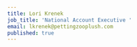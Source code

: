 ```yaml
---
title: Lori Krenek
job_title: 'National Account Executive '
email: lkrenek@pettingzooplush.com
published: true
---
```

